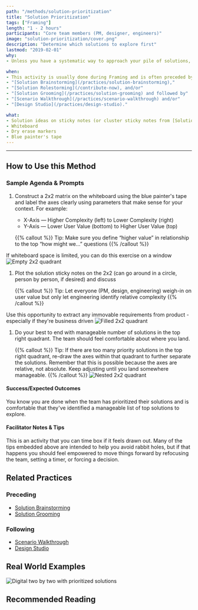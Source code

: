 ```yaml
---
path: "/methods/solution-prioritization"
title: "Solution Prioritization"
tags: ["Framing"]
length: "1 - 2 hours"
participants: "Core team members (PM, designer, engineers)"
image: "solution-prioritization/cover.png"
description: "Determine which solutions to explore first"
lastmod: "2019-02-01"
why:
- Unless you have a systematic way to approach your pile of solutions, you may find yourself overwhelmed with opportunities. Solution Prioritization lets you walk away with a clear idea of the relative priority / complexity of your many groomed ideas as well as the ones you plan to start with first.

when:
- This activity is usually done during Framing and is often preceded by
- "[Solution Brainstorming](/practices/solution-brainstorming),"
- "[Solution Rolestorming](/contribute-now), and/or"
- "[Solution Grooming](/practices/solution-grooming) and followed by"
- "[Scenario Walkthrough](/practices/scenario-walkthrough) and/or"
- "[Design Studio](/practices/design-studio)."

what: 
- Solution ideas on sticky notes (or cluster sticky notes from [Solution Grooming](/practices/solution-grooming))
- Whiteboard
- Dry erase markers
- Blue painter's tape
---
```


---
## How to Use this Method
### Sample Agenda & Prompts
1. Construct a 2x2 matrix on the whiteboard using the blue painter's tape and label the axes clearly using parameters that make sense for your context. For example:
        
   - X-Axis — Higher Complexity (left) to Lower Complexity (right)
   - Y-Axis — Lower User Value (bottom) to Higher User Value (top)

   {{% callout %}}
   Tip: Make sure you define “higher value” in relationship to the top “how might we...” questions
   {{% /callout %}}

If whiteboard space is limited, you can do this exercise on a window
![Empty 2x2 quadrant](/images/practices/solution-prioritization/step-1.png)

1. Plot the solution sticky notes on the 2x2 (can go around in a circle, person by person, if desired) and discuss

   {{% callout %}}
   Tip: Let everyone (PM, design, engineering) weigh-in on user value but only let engineering identify relative complexity
   {{% /callout %}}

Use this opportunity to extract any immovable requirements from product - especially if they're business driven
![Filled 2x2 quadrant](/images/practices/solution-prioritization/step-2.png)

1. Do your best to end with manageable number of solutions in the top right quadrant. The team should feel comfortable about where you land.

   {{% callout %}}
   Tip: If there are too many priority solutions in the top right quadrant, re-draw the axes within that quadrant to further separate the solutions. Remember that this is possible because the axes are relative, not absolute. Keep adjusting until you land somewhere manageable.
   {{% /callout %}}
![Nested 2x2 quadrant](/images/practices/solution-prioritization/step-3.png)

#### Success/Expected Outcomes
You know you are done when the team has prioritized their solutions and is comfortable that they've identified a manageable list of top solutions to explore.

#### Facilitator Notes & Tips

This is an activity that you can time box if it feels drawn out. Many of the tips embedded above are intended to help you avoid rabbit holes, but if that happens you should feel empowered to move things forward by refocusing the team, setting a timer, or forcing a decision.

## Related Practices

### Preceding
- [Solution Brainstorming](/practices/solution-brainstorming)
- [Solution Grooming](/practices/solution-grooming)

### Following
- [Scenario Walkthrough](/practices/scenario-walkthrough)
- [Design Studio](/practices/design-studio)

## Real World Examples
![Digital two by two with prioritized solutions](/images/practices/solution-prioritization/example-6.jpg)

## Recommended Reading


